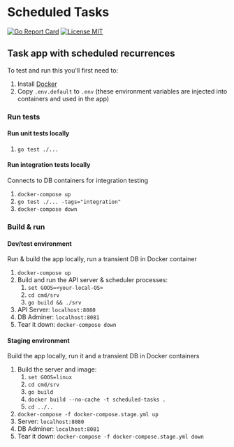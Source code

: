 # Scheduled Tasks
[![Go Report Card](https://goreportcard.com/badge/github.com/benjohns1/scheduled-tasks)](https://goreportcard.com/report/github.com/benjohns1/scheduled-tasks)
[![License MIT](https://img.shields.io/badge/license-MIT-lightgrey.svg?style=flat)](LICENSE)
## Task app with scheduled recurrences
To test and run this you'll first need to:
1. Install [Docker](https://www.docker.com/products/docker-desktop)
2. Copy `.env.default` to `.env` (these environment variables are injected into containers and used in the app)

### Run tests
#### Run unit tests locally
1. `go test ./...`

#### Run integration tests locally
Connects to DB containers for integration testing
1. `docker-compose up`
2. `go test ./... -tags="integration"`
3. `docker-compose down`

### Build & run

#### Dev/test environment
Run & build the app locally, run a transient DB in Docker container
1. `docker-compose up`
2. Build and run the API server & scheduler processes:
   1. `set GOOS=<your-local-OS>`
   2. `cd cmd/srv`
   3. `go build && ./srv`
3. API Server: `localhost:8080`
4. DB Adminer: `localhost:8081`
5. Tear it down: `docker-compose down`

#### Staging environment
Build the app locally, run it and a transient DB in Docker containers
1. Build the server and image:
   1. `set GOOS=linux`
   2. `cd cmd/srv`
   4. `go build`
   5. `docker build --no-cache -t scheduled-tasks .`
   9. `cd ../..`
2. `docker-compose -f docker-compose.stage.yml up`
3. Server: `localhost:8080`
4. DB Adminer: `localhost:8081`
5. Tear it down: `docker-compose -f docker-compose.stage.yml down`